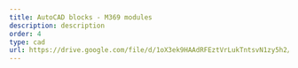 ```yaml
---
title: AutoCAD blocks - M369 modules
description: description
order: 4
type: cad
url: https://drive.google.com/file/d/1oX3ek9HAAdRFEztVrLukTntsvN1zy5h2/view?usp=sharing
---
```

